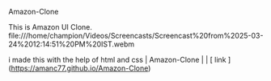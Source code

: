 Amazon-Clone

This is Amazon UI Clone.
file:///home/champion/Videos/Screencasts/Screencast%20from%2025-03-24%2012:14:51%20PM%20IST.webm

i made this with the help of html and css 
| Amazon-Clone | | [ link ] (https://amanc77.github.io/Amazon-Clone)
